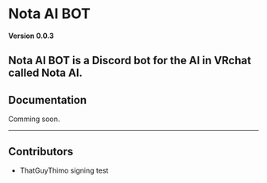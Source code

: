 # Nota AI BOT

**Version 0.0.3**

Nota AI BOT is a Discord bot for the AI in VRchat called Nota AI.
---
## Documentation
Comming soon.

---
## Contributors

- ThatGuyThimo
signing test